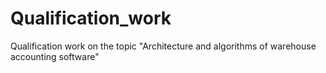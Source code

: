 # Qualification_work
Qualification work on the topic "Architecture and algorithms of warehouse accounting software"
